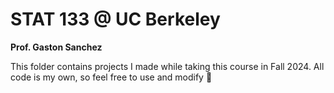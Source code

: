 # STAT 133 @ UC Berkeley
**Prof. Gaston Sanchez**

This folder contains projects I made while taking this course in Fall 2024. All code is my own, so feel free to use and modify 🙂
